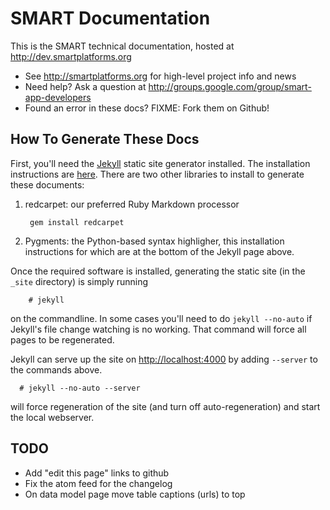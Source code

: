 
SMART Documentation
===================

This is the SMART technical documentation, hosted at <http://dev.smartplatforms.org>

* See <http://smartplatforms.org> for high-level project info and news
* Need help? Ask a question at <http://groups.google.com/group/smart-app-developers>
* Found an error in these docs? FIXME: Fork them on Github!


How To Generate These Docs
--------------------------

First, you'll need the [Jekyll](https://github.com/mojombo/jekyll)
static site generator installed. The installation instructions are
[here](https://github.com/mojombo/jekyll/wiki/install). There
are two other libraries to install to generate these documents:

1. redcarpet: our preferred Ruby Markdown processor

        gem install redcarpet

2. Pygments: the Python-based syntax highligher, this installation
   instructions for which are at the bottom of the Jekyll page above.


Once the required software is installed, generating the static site (in
the `_site` directory) is simply running

        # jekyll

on the commandline. In some cases you'll need to do `jekyll --no-auto`
if Jekyll's file change watching is no working. That command will force
all pages to be regenerated.

Jekyll can serve up the site on <http://localhost:4000> by adding
`--server` to the commands above.

      # jekyll --no-auto --server

will force regeneration of the site (and turn off auto-regeneration) and
start the local webserver.


TODO
----
- Add "edit this page" links to github
- Fix the atom feed for the changelog
- On data model page move table captions (urls) to top
